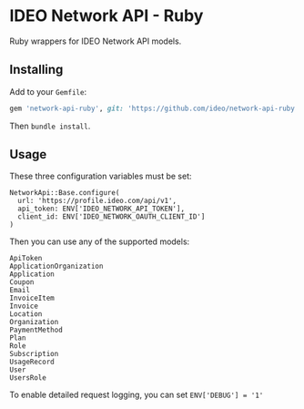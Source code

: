 # IDEO Network API - Ruby

Ruby wrappers for IDEO Network API models.

## Installing

Add to your `Gemfile`:

```ruby
gem 'network-api-ruby', git: 'https://github.com/ideo/network-api-ruby.git'
```

Then `bundle install`.

## Usage

These three configuration variables must be set:

```
NetworkApi::Base.configure(
  url: 'https://profile.ideo.com/api/v1',
  api_token: ENV['IDEO_NETWORK_API_TOKEN'],
  client_id: ENV['IDEO_NETWORK_OAUTH_CLIENT_ID']
)
```

Then you can use any of the supported models:

```
ApiToken
ApplicationOrganization
Application
Coupon
Email
InvoiceItem
Invoice
Location
Organization
PaymentMethod
Plan
Role
Subscription
UsageRecord
User
UsersRole
```

To enable detailed request logging, you can set `ENV['DEBUG'] = '1'`
